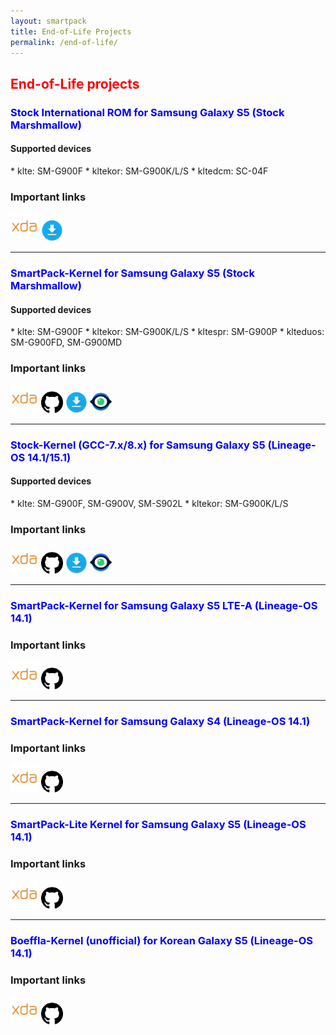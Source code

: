 ```yaml
---
layout: smartpack
title: End-of-Life Projects
permalink: /end-of-life/
---
```


<style>
    tab1 { padding-left: 4em; }
</style>

<h2 style="color: red">End-of-Life projects</h2>

<h3 style="color: blue">Stock International ROM for Samsung Galaxy S5 (Stock Marshmallow)</h3>

<h4>Supported devices</h4>
* klte: SM-G900F
* kltekor: SM-G900K/L/S
* kltedcm: SC-04F

### Important links
<p><a href="https://forum.xda-developers.com/galaxy-s5/development/stock-international-rom-kltekor-t3720407" target="_blank"><img src="https://github.com/SmartPack/SmartPack.github.io/blob/master/asset/pic003.png?raw=true" alt="" width="45" height="45" /></a> <a href="https://androidfilehost.com/?w=files&flid=235738" target="_blank"><img src="https://github.com/SmartPack/SmartPack.github.io/blob/master/asset/pic004.png?raw=true" alt="" width="35" height="35" /></a></p>

<hr>

<h3 style="color: blue">SmartPack-Kernel for Samsung Galaxy S5 (Stock Marshmallow)</h3>

<h4>Supported devices</h4>
* klte: SM-G900F
* kltekor: SM-G900K/L/S
* kltespr: SM-G900P
* klteduos: SM-G900FD, SM-G900MD

### Important links
<p><a href="https://forum.xda-developers.com/galaxy-s5/development/kernel-smartpack-project-stock-t3568810" target="_blank"><img src="https://github.com/SmartPack/SmartPack.github.io/blob/master/asset/pic003.png?raw=true" alt="" width="45" height="45" /></a> <a href="https://github.com/SmartPack/SmartPack-Kernel-Project_kltexxx" target="_blank"><img src="https://github.com/SmartPack/SmartPack.github.io/blob/master/asset/pic002.png?raw=true" alt="" width="35" height="35" /></a> <a href="https://androidfilehost.com/?w=files&flid=177745" target="_blank"><img src="https://github.com/SmartPack/SmartPack.github.io/blob/master/asset/pic004.png?raw=true" alt="" width="35" height="35" /></a> <a href="https://raw.githubusercontent.com/SmartPack/SmartPack-Kernel-Project_kltexxx/Oreo/change-logs.md" target="_blank"><img src="https://github.com/SmartPack/SmartPack.github.io/blob/master/asset/pic007.png?raw=true" alt="" width="35" height="35" /></a></p>

<hr>

<h3 style="color: blue">Stock-Kernel (GCC-7.x/8.x) for Samsung Galaxy S5 (Lineage-OS 14.1/15.1)</h3>

<h4>Supported devices</h4>
* klte: SM-G900F, SM-G900V, SM-S902L
* kltekor: SM-G900K/L/S

### Important links
<p><a href="https://forum.xda-developers.com/galaxy-s5/unified-development/linaro-7-x-ubertc-8-x-stock-kernel-t3706808" target="_blank"><img src="https://github.com/SmartPack/SmartPack.github.io/blob/master/asset/pic003.png?raw=true" alt="" width="45" height="45" /></a> <a href="https://github.com/SmartPack/Stock-Kernel_Linaro-UBERTC_kltexxx" target="_blank"><img src="https://github.com/SmartPack/SmartPack.github.io/blob/master/asset/pic002.png?raw=true" alt="" width="35" height="35" /></a> <a href="https://github.com/SmartPack/Stock-Kernel_Linaro-UBERTC_kltexxx/releases/latest" target="_blank"><img src="https://github.com/SmartPack/SmartPack.github.io/blob/master/asset/pic004.png?raw=true" alt="" width="35" height="35" /></a> <a href="https://raw.githubusercontent.com/SmartPack/Stock-Kernel_Linaro-UBERTC_kltexxx/Oreo/change-logs.md" target="_blank"><img src="https://github.com/SmartPack/SmartPack.github.io/blob/master/asset/pic007.png?raw=true" alt="" width="35" height="35" /></a></p>

<hr>

<h3 style="color: blue">SmartPack-Kernel for Samsung Galaxy S5 LTE-A (Lineage-OS 14.1)</h3>

### Important links
<p><a href="https://forum.xda-developers.com/galaxy-s5/development/kernel-smartpack-project-los-14-1-t3686079" target="_blank"><img src="https://github.com/SmartPack/SmartPack.github.io/blob/master/asset/pic003.png?raw=true" alt="" width="45" height="45" /></a> <a href="https://github.com/SmartPack/SmartPack-Kernel-Project_apq8084" target="_blank"><img src="https://github.com/SmartPack/SmartPack.github.io/blob/master/asset/pic002.png?raw=true" alt="" width="35" height="35" /></a></p>

<hr>

<h3 style="color: blue">SmartPack-Kernel for Samsung Galaxy S4 (Lineage-OS 14.1)</h3>

### Important links
<p><a href="https://forum.xda-developers.com/galaxy-s4/i9500-orig-develop/kernel-smartpack-project-lineage-os-14-t3590858" target="_blank"><img src="https://github.com/SmartPack/SmartPack.github.io/blob/master/asset/pic003.png?raw=true" alt="" width="45" height="45" /></a> <a href="https://github.com/SmartPack/SmartPack-Kernel-Project_ja3g" target="_blank"><img src="https://github.com/SmartPack/SmartPack.github.io/blob/master/asset/pic002.png?raw=true" alt="" width="35" height="35" /></a></p>

<hr>

<h3 style="color: blue">SmartPack-Lite Kernel for Samsung Galaxy S5 (Lineage-OS 14.1)</h3>

### Important links
<p><a href="https://forum.xda-developers.com/galaxy-s5/unified-development/kernel-smartpack-lite-t3579714" target="_blank"><img src="https://github.com/SmartPack/SmartPack.github.io/blob/master/asset/pic003.png?raw=true" alt="" width="45" height="45" /></a> <a href="https://github.com/SmartPack/SmartPack-Kernel-Project_kltexxx" target="_blank"><img src="https://github.com/SmartPack/SmartPack.github.io/blob/master/asset/pic002.png?raw=true" alt="" width="35" height="35" /></a></p>

<hr>

<h3 style="color: blue">Boeffla-Kernel (unofficial) for Korean Galaxy S5 (Lineage-OS 14.1)</h3>

### Important links
<p><a href="https://forum.xda-developers.com/galaxy-s5/development/boeffla-kernel-unofficial-aosp-7-x-x-t3616463" target="_blank"><img src="https://github.com/SmartPack/SmartPack.github.io/blob/master/asset/pic003.png?raw=true" alt="" width="45" height="45" /></a> <a href="https://github.com/SmartPack/Boeffla-Kernel-unofficial-kltexxx" target="_blank"><img src="https://github.com/SmartPack/SmartPack.github.io/blob/master/asset/pic002.png?raw=true" alt="" width="35" height="35" /></a></p>
